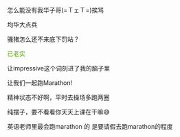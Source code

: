 <p class="MsoNormal"><span lang="JA" style="mso-fareast-language:JA">怎么能没有我华子哥</span><span lang="EN-US" style="mso-fareast-language:JA">(=</span><span lang="JA" style="mso-fareast-language:JA">ＴェＴ</span><span lang="EN-US" style="mso-fareast-language:
JA">=)</span><span lang="JA" style="mso-fareast-language:JA">挨骂</span><span lang="EN-US" style="mso-fareast-language:JA">
<o:p></o:p>
</span></p><p class="MsoNormal"><span class="GramE">均华大</span>点兵</p><p class="MsoNormal"><span class="GramE">骚猪怎么</span>还不来底下罚站？</p><p class="MsoNormal"><span style="color:#58A401">已老实</span></p><p class="MsoNormal">让<span lang="EN-US">impressive</span>这个词刻进了我的脑子里</p><p class="MsoNormal">让我们一起跑<span lang="EN-US">Marathon!</span></p><p class="MsoNormal">精神状态不好啊，平时去操场多跑两圈</p><p class="MsoNormal">纯摆子，要不看看你天天上课在干嘛<span class="Emoji"><span lang="EN-US">😅</span></span></p><p class="MsoNormal">英语老师里最会跑<span lang="EN-US">marathon </span>的 是要请假去跑<span lang="EN-US">marathon</span>的程度</p><p class="MsoNormal"><span lang="EN-US">
<o:p> </o:p>
</span></p>